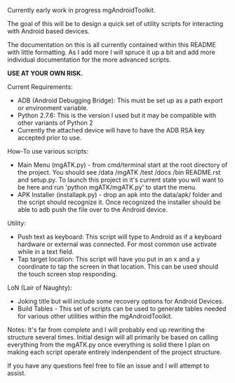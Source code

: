 Currently early work in progress mgAndroidToolkit.

The goal of this will be to design a quick set of utility scripts for
interacting with Android based devices.

The documentation on this is all currently contained within this README with little
formatting. As I add more I will spruce it up a bit and add more individual documentation
for the more advanced scripts.

**USE AT YOUR OWN RISK.**

Current Requirements:
- ADB (Android Debugging Bridge): This must be set up as a path export or environment variable.
- Python 2.7.6: This is the version I used but it may be compatible with other variants of Python 2
- Currently the attached device will have to have the ADB RSA key accepted prior to use.

How-To use various scripts:
- Main Menu (mgATK.py) - from cmd/terminal start at the root directory of the project. You should see /data /mgATK /test /docs /bin README.rst and setup.py. To launch this project in it's current state you will want to be here and run 'python mgATK/mgATK.py' to start the menu.
- APK Installer (installapk.py) - drop an apk into the data/apk/ folder and the script should recognize it. Once recognized the installer should be able to adb push the file over to the Android device.

Utility:
- Push text as keyboard: This script will type to Android as if a keyboard hardware or external was connected. For most common use activate while in a text field.
- Tap target location: This script will have you put in an x and a y coordinate to tap the screen in that location. This can be used should the touch screen stop responding.

LoN (Lair of Naughty):
- Joking title but will include some recovery options for Android Devices.
- Build Tables - This set of scripts can be used to generate tables needed for various other utilities within the mgAndroidToolkit.

Notes:
It's far from complete and I will probably end up rewriting the structure several times.
Initial design will all primarily be based on calling everything from the mgATK.py
once everything is solid there I plan on making each script operate entirely indenpendent of the project structure.

If you have any questions feel free to file an issue and I will attempt to assist.

